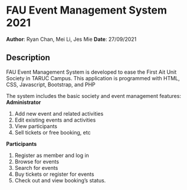 # FAU Event Management System 2021
**Author**: Ryan Chan, Mei Li, Jes Mie
**Date**: 27/09/2021

## Description
FAU Event Management System is developed to ease the First Ait Unit Society in TARUC Campus. This application is programmed with HTML, CSS, Javascript, Bootstrap, and PHP  
  
The system includes the basic society and event management features:
**Administrator**
  1. Add new event and related activities
  2. Edit existing events and activities
  3. View participants
  4. Sell tickets or free booking, etc
     
**Participants**
  1. Register as member and log in
  2. Browse for events
  3. Search for events
  4. Buy tickets or register for events
  5. Check out and view booking’s status.
